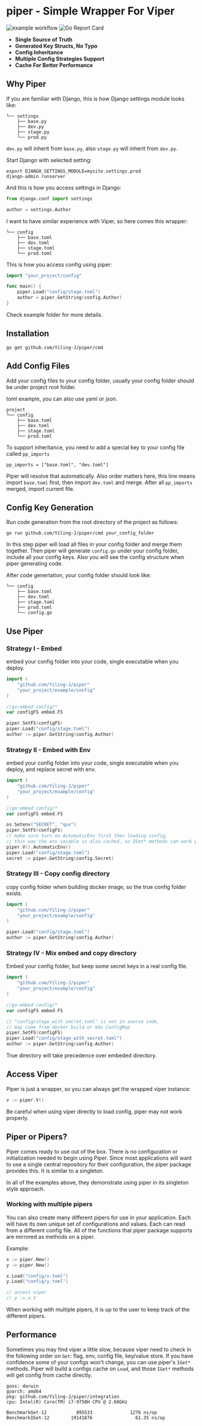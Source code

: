 # piper - Simple Wrapper For Viper
![example workflow](https://github.com/Yiling-J/piper/actions/workflows/go.yml/badge.svg)
![Go Report Card](https://goreportcard.com/badge/github.com/yiling-j/piper?style=flat-square)

- **Single Source of Truth**
- **Generated Key Structs, No Typo**
- **Config Inheritance**
- **Multiple Config Strategies Support**
- **Cache For Better Performance**

## Why Piper
If you are familiar with Django, this is how Django settings module looks like:

```console {12-20}
└── settings
    ├── base.py
    ├── dev.py
    ├── stage.py
    └── prod.py
```
`dev.py` will inherit from `base.py`, also `stage.py` will inherit from `dev.py`.

Start Django with selected setting:
```shell
export DJANGO_SETTINGS_MODULE=mysite.settings.prod
django-admin runserver
```

And this is how you access settings in Django:

```python
from django.conf import settings

author = settings.Author
```

I want to have similar experience with Viper, so here comes this wrapper:

```console {12-20}
└── config
    ├── base.toml
    ├── dev.toml
    ├── stage.toml
    └── prod.toml
```
This is how you access config using piper:

```go
import "your_project/config"

func main() {
	piper.Load("config/stage.toml")
	author = piper.GetString(config.Author)
}
```

Check example folder for more details.

## Installation
```shell
go get github.com/Yiling-J/piper/cmd
```
## Add Config Files
Add your config files to your config folder, usually your config folder should be under project root folder.

toml example, you can also use yaml or json.
```console {12-20}
project
└── config
    ├── base.toml
    ├── dev.toml
    ├── stage.toml
    └── prod.toml

```
To support inheritance, you need to add a special key to your config file called `pp_imports`
```
pp_imports = ["base.toml", "dev.toml"]
```
Piper will resolve that automatically. Also order matters here, this line means import `base.toml` first, then import `dev.toml` and merge.
After all `pp_imports` merged, import current file.

## Config Key Generation
Run code generation from the root directory of the project as follows:
```shell
go run github.com/Yiling-J/piper/cmd your_config_folder
```
In this step piper will load all files in your config folder and merge them together.
Then piper will generate `config.go` under your config folder, include all your config keys.
Also you will see the config structure when piper generating code.

After code genertation, your config folder should look like:
```console {12-20}
└── config
    ├── base.toml
    ├── dev.toml
    ├── stage.toml
    ├── prod.toml
    └── config.go
```
## Use Piper

### Strategy I - Embed
embed your config folder into your code, single executable when you deploy.
```go
import (
	"github.com/Yiling-J/piper"
	"your_project/example/config"
)

//go:embed config/*
var configFS embed.FS

piper.SetFS(configFS)
piper.Load("config/stage.toml")
author := piper.GetString(config.Author)
```

### Strategy II - Embed with Env
embed your config folder into your code, single executable when you deploy, and replace secret with env.
```go
import (
	"github.com/Yiling-J/piper"
	"your_project/example/config"
)

//go:embed config/*
var configFS embed.FS

os.Setenv("SECRET", "qux")
piper.SetFS(configFS)
// make sure turn on AutomaticEnv first then loading config,
// this way the env vaiable is also cached, so IGet* methods can work properly
piper.V().AutomaticEnv()
piper.Load("config/stage.toml")
secret := piper.GetString(config.Secret)

```

### Strategy III -  Copy config directory
copy config folder when building docker image, so the true config folder exists.
```go
import (
	"github.com/Yiling-J/piper"
	"your_project/example/config"
)

piper.Load("config/stage.toml")
author := piper.GetString(config.Author)
```

### Strategy IV - Mix embed and copy directory
Embed your config folder, but keep some secret keys in a real config file.
```go
import (
	"github.com/Yiling-J/piper"
	"your_project/example/config"
)

//go:embed config/*
var configFS embed.FS

// "config/stage_with_secret.toml" is not in source code,
// may come from docker build or k8s ConfigMap
piper.SetFS(configFS)
piper.Load("config/stage_with_secret.toml")
author := piper.GetString(config.Author)
```
True directory will take precedence over embeded directory.

## Access Viper
Piper is just a wrapper, so you can always get the wrapped viper instance:
```go
v := piper.V()
```
Be careful when using viper directly to load config, piper may not work properly.

## Piper or Pipers?

Piper comes ready to use out of the box. There is no configuration or
initialization needed to begin using Piper. Since most applications will want
to use a single central repository for their configuration, the piper package
provides this. It is similar to a singleton.

In all of the examples above, they demonstrate using piper in its singleton
style approach.

### Working with multiple pipers

You can also create many different pipers for use in your application. Each will
have its own unique set of configurations and values. Each can read from a
different config file. All of the functions that piper
package supports are mirrored as methods on a piper.

Example:

```go
x := piper.New()
y := piper.New()

x.Load("config/x.toml")
y.Load("config/y.toml")

// access viper
// p := x.V
```

When working with multiple pipers, it is up to the user to keep track of the
different pipers.

## Performance
Sometimes you may find viper a little slow, because viper need to check in the following order on `Get`: flag, env, config file, key/value store.
If you have confidence some of your configs won't change, you can use piper's `IGet*` methods. Piper will build a configs cache on `Load`,
and those `IGet*` methods will get config from cache directly.
```shell
goos: darwin
goarch: amd64
pkg: github.com/Yiling-J/piper/integration
cpu: Intel(R) Core(TM) i7-9750H CPU @ 2.60GHz

BenchmarkGet-12           895533              1278 ns/op
BenchmarkIGet-12        19141876                61.35 ns/op
```
